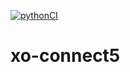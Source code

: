 [![pythonCI](https://github.com/inahym196/xo-connect5/actions/workflows/main.yml/badge.svg?branch=v0.0)](https://github.com/inahym196/xo-connect5/actions/workflows/main.yml)

# xo-connect5
